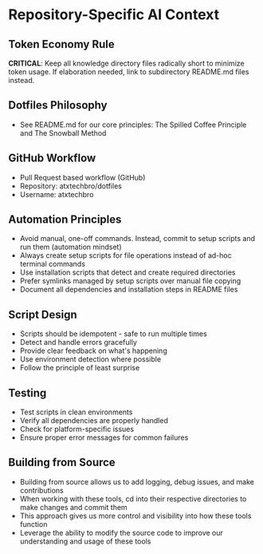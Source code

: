 # Repository-Specific AI Context

## Token Economy Rule
**CRITICAL**: Keep all knowledge directory files radically short to minimize token usage. If elaboration needed, link to subdirectory README.md files instead.

## Dotfiles Philosophy
- See README.md for our core principles: The Spilled Coffee Principle and The Snowball Method

## GitHub Workflow
- Pull Request based workflow (GitHub)
- Repository: atxtechbro/dotfiles
- Username: atxtechbro

## Automation Principles
- Avoid manual, one-off commands. Instead, commit to setup scripts and run them (automation mindset)
- Always create setup scripts for file operations instead of ad-hoc terminal commands
- Use installation scripts that detect and create required directories
- Prefer symlinks managed by setup scripts over manual file copying
- Document all dependencies and installation steps in README files

## Script Design
- Scripts should be idempotent - safe to run multiple times
- Detect and handle errors gracefully
- Provide clear feedback on what's happening
- Use environment detection where possible
- Follow the principle of least surprise

## Testing
- Test scripts in clean environments
- Verify all dependencies are properly handled
- Check for platform-specific issues
- Ensure proper error messages for common failures

## Building from Source
- Building from source allows us to add logging, debug issues, and make contributions
- When working with these tools, cd into their respective directories to make changes and commit them
- This approach gives us more control and visibility into how these tools function
- Leverage the ability to modify the source code to improve our understanding and usage of these tools
